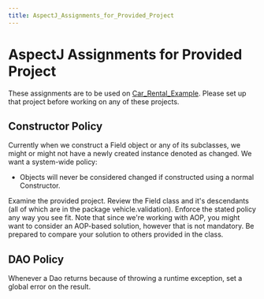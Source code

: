 ```yaml
---
title: AspectJ_Assignments_for_Provided_Project
---
```

# AspectJ Assignments for Provided Project

These assignments are to be used on [Car_Rental_Example](Car_Rental_Example). Please set up that project before working on any of these projects.

## Constructor Policy
Currently when we construct a Field<T> object or any of its subclasses, we might or might not have a newly created instance denoted as changed. We want a system-wide policy:
* Objects will never be considered changed if constructed using a normal Constructor.

Examine the provided project. Review the Field<T> class and it's descendants (all of which are in the package vehicle.validation). Enforce the stated policy any way you see fit. Note that since we're working with AOP, you might want to consider an AOP-based solution, however that is not mandatory. Be prepared to compare your solution to others provided in the class.

## DAO Policy
Whenever a Dao returns because of throwing a runtime exception, set a global error on the result.
